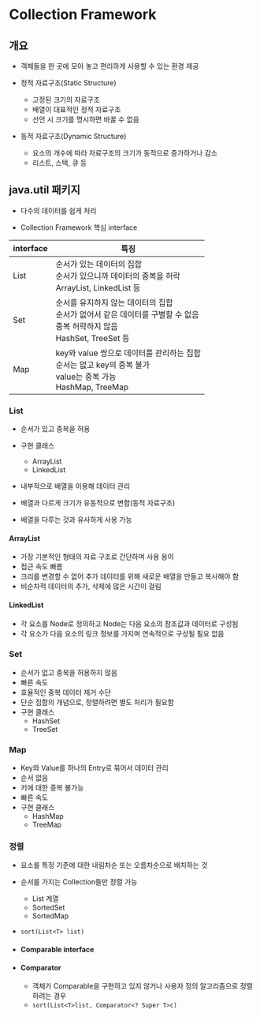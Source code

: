 # Collection Framework

## 개요

- 객체들을 한 곳에 모아 놓고 편리하게 사용할 수 있는 환경 제공

- 정적 자료구조(Static Structure)
  - 고정된 크기의 자료구조
  - 배열이 대표적인 정적 자료구조
  - 선언 시 크기를 명시하면 바꿀 수 없음
- 동적 자료구조(Dynamic Structure)
  - 요소의 개수에 따라 자료구조의 크기가 동적으로 증가하거나 감소
  - 리스트, 스택, 큐 등



## java.util 패키지

- 다수의 데이터를 쉽게 처리

- Collection Framework 핵심 interface

| interface | 특징                                                         |
| --------- | ------------------------------------------------------------ |
| List      | 순서가 있는 데이터의 집합<br />순서가 있으니까 데이터의 중복을 허락<br />ArrayList, LinkedList 등 |
| Set       | 순서를 유지하지 않는 데이터의 집합<br />순서가 없어서 같은 데이터를 구별할 수 없음<br />중복 허락하지 않음<br />HashSet, TreeSet 등 |
| Map       | key와 value 쌍으로 데이터를 관리하는 집합<br />순서는 없고 key의 중복 불가<br />value는 중복 가능<br />HashMap, TreeMap |



### List

- 순서가 있고 중복을 허용
- 구현 클래스
  - ArrayList
  - LinkedList

- 내부적으로 배열을 이용해 데이터 관리
- 배열과 다르게 크기가 유동적으로 변함(동적 자료구조)
- 배열을 다루는 것과 유사하게 사용 가능

#### ArrayList

- 가장 기본적인 형태의 자료 구조로 간단하며 사용 용이
- 접근 속도 빠름
- 크리를 변경할 수 없어 추가 데이터를 위해 새로운 배열을 만들고 복사해야 함
- 비순차적 데이터의 추가, 삭제에 많은 시간이 걸림

#### LinkedList

- 각 요소를 Node로 정의하고 Node는 다음 요소의 참조값과 데이터로 구성됨
- 각 요소가 다음 요소의 링크 정보를 가지며 연속적으로 구성될 필요 없음



### Set

- 순서가 없고 중복을 허용하지 않음
- 빠른 속도
- 효율적인 중복 데이터 제거 수단
- 단순 집합의 개념으로, 정렬하려면 별도 처리가 필요함
- 구현 클래스
  - HashSet
  - TreeSet



### Map

- Key와 Value를 하나의 Entry로 묶어서 데이터 관리
- 순서 없음
- 키에 대한 중복 불가능
- 빠른 속도
- 구현 클래스
  - HashMap
  - TreeMap



### 정렬

- 요소를 특정 기준에 대한 내림차순 또는 오름차순으로 배치하는 것
- 순서를 가지는 Collection들만 정렬 가능
  - List 계열
  - SortedSet
  - SortedMap
- `sort(List<T> list)`

- #### Comparable interface

- #### Comparator

  - 객체가 Comparable을 구현하고 있지 않거나 사용자 정의 알고리즘으로 정렬하려는 경우
  - `sort(List<T>list, Comparator<? Super T>c)`

